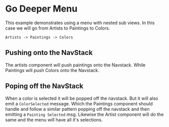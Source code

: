 # Go Deeper Menu

This example demonstrates using a menu with nested sub views. In this case we will go from Artists to Paintings to Colors.

```
Artists -> Paintings -> Colors
```

## Pushing onto the NavStack 

The artists component will push paintings onto the Navstack. While Paintings will push Colors onto the Navstack. 

## Poping off the NavStack

When a color is selected it will be popped off the navstack. But it will also emit a `ColorSelected` message. Which the Paintings component should handle and follow a similar pattern popping off the navstack and then emitting a `Painting Selected` msg. Likewise the Artist component will do the same and the menu will have all it's selections.

<!-- <img src="out.gif" alt="gif"/> -->



